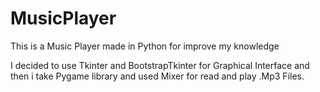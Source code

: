 # MusicPlayer
This is a Music Player made in Python for improve my knowledge

I decided to use Tkinter and BootstrapTkinter for Graphical Interface and then i take Pygame library and used Mixer for read and play .Mp3 Files.

